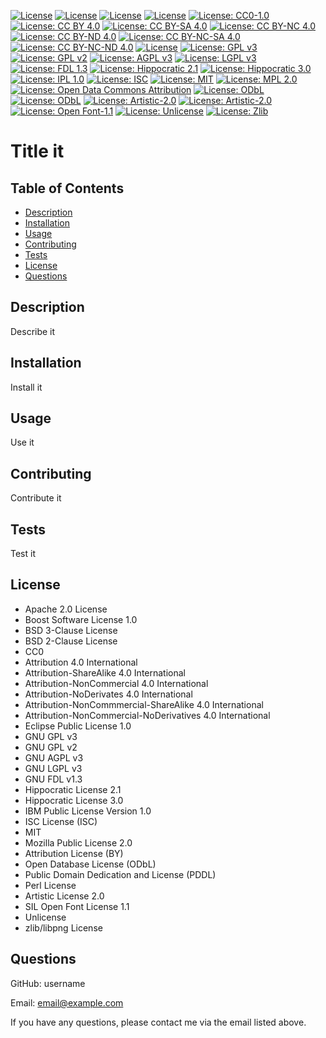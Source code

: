 [![License](https://img.shields.io/badge/License-Apache_2.0-blue.svg)](https://opensource.org/licenses/Apache-2.0) [![License](https://img.shields.io/badge/License-Boost_1.0-lightblue.svg)](https://www.boost.org/LICENSE_1_0.txt) [![License](https://img.shields.io/badge/License-BSD_3--Clause-blue.svg)](https://opensource.org/licenses/BSD-3-Clause) [![License](https://img.shields.io/badge/License-BSD_2--Clause-orange.svg)](https://opensource.org/licenses/BSD-2-Clause) [![License: CC0-1.0](https://img.shields.io/badge/License-CC0_1.0-lightgrey.svg)](http://creativecommons.org/publicdomain/zero/1.0/) [![License: CC BY 4.0](https://img.shields.io/badge/License-CC_BY_4.0-lightgrey.svg)](https://creativecommons.org/licenses/by/4.0/) [![License: CC BY-SA 4.0](https://img.shields.io/badge/License-CC_BY--SA_4.0-lightgrey.svg)](https://creativecommons.org/licenses/by-sa/4.0/) [![License: CC BY-NC 4.0](https://img.shields.io/badge/License-CC_BY--NC_4.0-lightgrey.svg)](https://creativecommons.org/licenses/by-nc/4.0/) [![License: CC BY-ND 4.0](https://img.shields.io/badge/License-CC_BY--ND_4.0-lightgrey.svg)](https://creativecommons.org/licenses/by-nd/4.0/) [![License: CC BY-NC-SA 4.0](https://img.shields.io/badge/License-CC_BY--NC--SA_4.0-lightgrey.svg)](https://creativecommons.org/licenses/by-nc-sa/4.0/) [![License: CC BY-NC-ND 4.0](https://img.shields.io/badge/License-CC_BY--NC--ND_4.0-lightgrey.svg)](https://creativecommons.org/licenses/by-nc-nd/4.0/) [![License](https://img.shields.io/badge/License-EPL_1.0-red.svg)](https://opensource.org/licenses/EPL-1.0) [![License: GPL v3](https://img.shields.io/badge/License-GPLv3-blue.svg)](https://www.gnu.org/licenses/gpl-3.0) [![License: GPL v2](https://img.shields.io/badge/License-GPL_v2-blue.svg)](https://www.gnu.org/licenses/old-licenses/gpl-2.0.en.html) [![License: AGPL v3](https://img.shields.io/badge/License-AGPL_v3-blue.svg)](https://www.gnu.org/licenses/agpl-3.0) [![License: LGPL v3](https://img.shields.io/badge/License-LGPL_v3-blue.svg)](https://www.gnu.org/licenses/lgpl-3.0) [![License: FDL 1.3](https://img.shields.io/badge/License-FDL_v1.3-blue.svg)](https://www.gnu.org/licenses/fdl-1.3) [![License: Hippocratic 2.1](https://img.shields.io/badge/License-Hippocratic_2.1-lightgrey.svg)](https://firstdonoharm.dev) [![License: Hippocratic 3.0](https://img.shields.io/badge/License-Hippocratic_3.0-lightgrey.svg)](https://firstdonoharm.dev) [![License: IPL 1.0](https://img.shields.io/badge/License-IPL_1.0-blue.svg)](https://www.ibm.com/docs/en/linux-on-z?topic=examples-common-public-license-v10) [![License: ISC](https://img.shields.io/badge/License-ISC-blue.svg)](https://opensource.org/licenses/ISC) [![License: MIT](https://img.shields.io/badge/License-MIT-yellow.svg)](https://opensource.org/licenses/MIT) [![License: MPL 2.0](https://img.shields.io/badge/License-MPL_2.0-brightgreen.svg)](https://opensource.org/licenses/MPL-2.0) [![License: Open Data Commons Attribution](https://img.shields.io/badge/License-ODC_BY-brightgreen.svg)](https://opendatacommons.org/licenses/by/) [![License: ODbL](https://img.shields.io/badge/License-ODbL-brightgreen.svg)](https://opendatacommons.org/licenses/odbl/) [![License: ODbL](https://img.shields.io/badge/License-PDDL-brightgreen.svg)](https://opendatacommons.org/licenses/pddl/) [![License: Artistic-2.0](https://img.shields.io/badge/License-Perl-0298c3.svg)](https://opensource.org/licenses/Artistic-2.0) [![License: Artistic-2.0](https://img.shields.io/badge/License-Artistic_2.0-0298c3.svg)](https://opensource.org/licenses/Artistic-2.0) [![License: Open Font-1.1](https://img.shields.io/badge/License-OFL_1.1-lightgreen.svg)](https://opensource.org/licenses/OFL-1.1) [![License: Unlicense](https://img.shields.io/badge/license-Unlicense-blue.svg)](https://choosealicense.com/licenses/unlicense/) [![License: Zlib](https://img.shields.io/badge/License-Zlib-lightgrey.svg)](https://opensource.org/licenses/Zlib) 

# Title it

## Table of Contents

* [Description](#description)
* [Installation](#installation)
* [Usage](#usage)
* [Contributing](#contributing)
* [Tests](#tests)
* [License](#license)
* [Questions](#questions)

## Description

Describe it

## Installation

Install it

## Usage

Use it

## Contributing

Contribute it

## Tests

Test it

## License

* Apache 2.0 License
* Boost Software License 1.0
* BSD 3-Clause License
* BSD 2-Clause License
* CC0
* Attribution 4.0 International
* Attribution-ShareAlike 4.0 International
* Attribution-NonCommercial 4.0 International
* Attribution-NoDerivates 4.0 International
* Attribution-NonCommmercial-ShareAlike 4.0 International
* Attribution-NonCommercial-NoDerivatives 4.0 International
* Eclipse Public License 1.0
* GNU GPL v3
* GNU GPL v2
* GNU AGPL v3
* GNU LGPL v3
* GNU FDL v1.3
* Hippocratic License 2.1
* Hippocratic License 3.0
* IBM Public License Version 1.0
* ISC License (ISC)
* MIT
* Mozilla Public License 2.0
* Attribution License (BY)
* Open Database License (ODbL)
* Public Domain Dedication and License (PDDL)
* Perl License
* Artistic License 2.0
* SIL Open Font License 1.1
* Unlicense
* zlib/libpng License

## Questions

GitHub: username

Email: email@example.com

If you have any questions, please contact me via the email listed above.